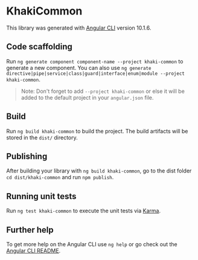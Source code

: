# KhakiCommon

This library was generated with [Angular CLI](https://github.com/angular/angular-cli) version 10.1.6.

## Code scaffolding

Run `ng generate component component-name --project khaki-common` to generate a new component. You can also use `ng generate directive|pipe|service|class|guard|interface|enum|module --project khaki-common`.
> Note: Don't forget to add `--project khaki-common` or else it will be added to the default project in your `angular.json` file. 

## Build

Run `ng build khaki-common` to build the project. The build artifacts will be stored in the `dist/` directory.

## Publishing

After building your library with `ng build khaki-common`, go to the dist folder `cd dist/khaki-common` and run `npm publish`.

## Running unit tests

Run `ng test khaki-common` to execute the unit tests via [Karma](https://karma-runner.github.io).

## Further help

To get more help on the Angular CLI use `ng help` or go check out the [Angular CLI README](https://github.com/angular/angular-cli/blob/master/README.md).

